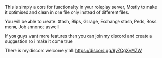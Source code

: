 This is simply a core for functionality in your roleplay server, Mostly to make it optimised and clean in one file only instead of different files.

You will be able to create: Stash, Blips, Garage, Exchange stash, Peds, Boss menu, Job annonce aswell

If you guys want more features then you can join my discord and create a suggestion so i make it come true !

There is my discord welcome y'all: https://discord.gg/9yZCgXyMZW
